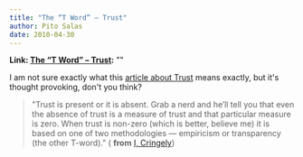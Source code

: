 ```yaml
---
title: "The “T Word” – Trust"
author: Pito Salas
date: 2010-04-30
---
```


**Link: [The “T Word” – Trust](None):** ""



I am not sure exactly what this [article about
Trust](<http://www.cringely.com/2010/04/the-t-word/>) means exactly, but it's
thought provoking, don't you think?

> "Trust is present or it is absent. Grab a nerd and he’ll tell you that even
> the absence of trust is a measure of trust and that particular measure is
> zero. When trust is non-zero (which is better, believe me) it is based on
> one of two methodologies — empiricism or transparency (the other T-word)." (
> **from** [I, Cringely](<http://www.cringely.com/2010/04/the-t-word/>))


